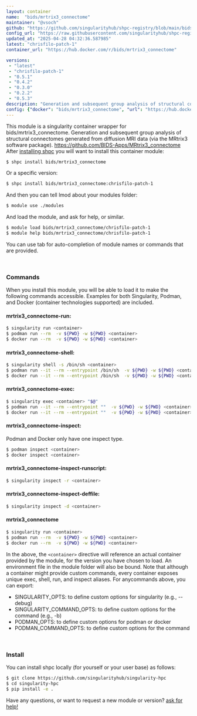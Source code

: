 ```yaml
---
layout: container
name:  "bids/mrtrix3_connectome"
maintainer: "@vsoch"
github: "https://github.com/singularityhub/shpc-registry/blob/main/bids/mrtrix3_connectome/container.yaml"
config_url: "https://raw.githubusercontent.com/singularityhub/shpc-registry/main/bids/mrtrix3_connectome/container.yaml"
updated_at: "2025-04-28 04:32:36.587985"
latest: "chrisfilo-patch-1"
container_url: "https://hub.docker.com/r/bids/mrtrix3_connectome"

versions:
 - "latest"
 - "chrisfilo-patch-1"
 - "0.5.1"
 - "0.4.2"
 - "0.3.0"
 - "0.2.2"
 - "0.5.3"
description: "Generation and subsequent group analysis of structural connectomes generated from diffusion MRI data (via the MRtrix3 software package). https://github.com/BIDS-Apps/MRtrix3_connectome"
config: {"docker": "bids/mrtrix3_connectome", "url": "https://hub.docker.com/r/bids/mrtrix3_connectome", "maintainer": "@vsoch", "description": "Generation and subsequent group analysis of structural connectomes generated from diffusion MRI data (via the MRtrix3 software package). https://github.com/BIDS-Apps/MRtrix3_connectome", "latest": {"chrisfilo-patch-1": "sha256:f93055ee1fc5204c69140eef0a71c83d6b672a12c37dd8cf4c34e08d05b21776"}, "tags": {"latest": "sha256:3e742d2a9d1e5e118756fa8789bd8edb4a52cb011893815ce12a0b3267878113", "chrisfilo-patch-1": "sha256:f93055ee1fc5204c69140eef0a71c83d6b672a12c37dd8cf4c34e08d05b21776", "0.5.1": "crane digest bids/mrtrix3_connectome:0.5.1: TOOMANYREQUESTS: You have reached your unauthenticated pull rate limit. https://www.docker.com/increase-rate-limit", "0.4.2": "crane digest bids/mrtrix3_connectome:0.4.2: TOOMANYREQUESTS: You have reached your unauthenticated pull rate limit. https://www.docker.com/increase-rate-limit", "0.3.0": "crane digest bids/mrtrix3_connectome:0.3.0: TOOMANYREQUESTS: You have reached your unauthenticated pull rate limit. https://www.docker.com/increase-rate-limit", "0.2.2": "crane digest bids/mrtrix3_connectome:0.2.2: TOOMANYREQUESTS: You have reached your unauthenticated pull rate limit. https://www.docker.com/increase-rate-limit", "0.5.3": "crane digest bids/mrtrix3_connectome:0.5.3: TOOMANYREQUESTS: You have reached your unauthenticated pull rate limit. https://www.docker.com/increase-rate-limit"}, "filter": ["v*"]}
---
```


This module is a singularity container wrapper for bids/mrtrix3_connectome.
Generation and subsequent group analysis of structural connectomes generated from diffusion MRI data (via the MRtrix3 software package). https://github.com/BIDS-Apps/MRtrix3_connectome
After [installing shpc](#install) you will want to install this container module:


```bash
$ shpc install bids/mrtrix3_connectome
```

Or a specific version:

```bash
$ shpc install bids/mrtrix3_connectome:chrisfilo-patch-1
```

And then you can tell lmod about your modules folder:

```bash
$ module use ./modules
```

And load the module, and ask for help, or similar.

```bash
$ module load bids/mrtrix3_connectome/chrisfilo-patch-1
$ module help bids/mrtrix3_connectome/chrisfilo-patch-1
```

You can use tab for auto-completion of module names or commands that are provided.

<br>

### Commands

When you install this module, you will be able to load it to make the following commands accessible.
Examples for both Singularity, Podman, and Docker (container technologies supported) are included.

#### mrtrix3_connectome-run:

```bash
$ singularity run <container>
$ podman run --rm  -v ${PWD} -w ${PWD} <container>
$ docker run --rm  -v ${PWD} -w ${PWD} <container>
```

#### mrtrix3_connectome-shell:

```bash
$ singularity shell -s /bin/sh <container>
$ podman run --it --rm --entrypoint /bin/sh  -v ${PWD} -w ${PWD} <container>
$ docker run --it --rm --entrypoint /bin/sh  -v ${PWD} -w ${PWD} <container>
```

#### mrtrix3_connectome-exec:

```bash
$ singularity exec <container> "$@"
$ podman run --it --rm --entrypoint ""  -v ${PWD} -w ${PWD} <container> "$@"
$ docker run --it --rm --entrypoint ""  -v ${PWD} -w ${PWD} <container> "$@"
```

#### mrtrix3_connectome-inspect:

Podman and Docker only have one inspect type.

```bash
$ podman inspect <container>
$ docker inspect <container>
```

#### mrtrix3_connectome-inspect-runscript:

```bash
$ singularity inspect -r <container>
```

#### mrtrix3_connectome-inspect-deffile:

```bash
$ singularity inspect -d <container>
```



#### mrtrix3_connectome

```bash
$ singularity run <container>
$ podman run --rm  -v ${PWD} -w ${PWD} <container>
$ docker run --rm  -v ${PWD} -w ${PWD} <container>
```


In the above, the `<container>` directive will reference an actual container provided
by the module, for the version you have chosen to load. An environment file in the
module folder will also be bound. Note that although a container
might provide custom commands, every container exposes unique exec, shell, run, and
inspect aliases. For anycommands above, you can export:

 - SINGULARITY_OPTS: to define custom options for singularity (e.g., --debug)
 - SINGULARITY_COMMAND_OPTS: to define custom options for the command (e.g., -b)
 - PODMAN_OPTS: to define custom options for podman or docker
 - PODMAN_COMMAND_OPTS: to define custom options for the command

<br>

### Install

You can install shpc locally (for yourself or your user base) as follows:

```bash
$ git clone https://github.com/singularityhub/singularity-hpc
$ cd singularity-hpc
$ pip install -e .
```

Have any questions, or want to request a new module or version? [ask for help!](https://github.com/singularityhub/singularity-hpc/issues)